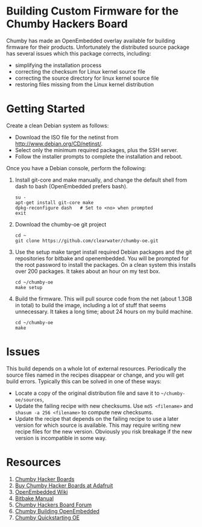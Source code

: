 Building Custom Firmware for the Chumby Hackers Board
=====================================================

Chumby has made an OpenEmbedded overlay available for building firmware for
their products. Unfortunately the distributed source package has several issues
which this package corrects, including:

* simplifying the installation process
* correcting the checksum for Linux kernel source file
* correcting the source directory for linux kernel source file
* restoring files missing from the Linux kernel distribution

Getting Started
===============

Create a clean Debian system as follows:

* Download the ISO file for the netinst from http://www.debian.org/CD/netinst/.
* Select only the minimum required packages, plus the SSH server.
* Follow the installer prompts to complete the installation and reboot.

Once you have a Debian console, perform the following:

1. Install git-core and make manually, and change the default shell from dash to bash (OpenEmbedded prefers bash).

    ```
    su -
    apt-get install git-core make
    dpkg-reconfigure dash   # Set to <no> when prompted
    exit
   ```

1. Download the chumby-oe git project

    ```
    cd ~
    git clone https://github.com/clearwater/chumby-oe.git 
    ```

1. Use the setup make target install required Debian packages and the git repositories for bitbake and openembedded. You will be prompted for the root password to install the packages. On a clean system this installs over 200 packages.  It takes about an hour on my test box.

    ```
    cd ~/chumby-oe
    make setup
    ```

1. Build the firmware.  This will pull source code from the net (about 1.3GB in total) to build the image, including a lot of stuff that seems unnecessary.  It takes a long time; about 24 hours on my build machine.

    ```
    cd ~/chumby-oe
    make
    ```

Issues
======

This build depends on a whole lot of external resources.  Periodically the source files named in the recipes disappear or change, and you will get build errors.  Typically this can be solved in one of these ways:

* Locate a copy of the original distribution file and save it to ```~/chumby-oe/sources```, 
* Update the failing recipe with new checksums.  Use ``md5 <filename>`` and ``shasum -a 256 <filename>`` to compute new checksums.
* Update the recipe that depends on the failing recipe to use a later version for which source is available.  This may require writing new recipe files for the new version.  Obviously you risk breakage if the new version is incompatible in some way.

Resources
=========

1.  [Chumby Hacker Boards](http://wiki.chumby.com/index.php/Chumby_hacker_board_beta)
2.  [Buy Chumby Hacker Boards at Adafruit](http://www.adafruit.com/category/46)
3.  [OpenEmbedded Wiki](http://www.openembedded.org/index.php/Main_Page)
4.  [Bitbake Manual](http://bitbake.berlios.de/manual/)
5.  [Chumby Hackers Board Forum](http://forum.chumby.com/viewforum.php?id=20)
6.  [Chumby Building OpenEmbedded](http://wiki.chumby.com/index.php/Building_OpenEmbedded_%28Beta%29)
7.  [Chumby Quickstarting OE](http://wiki.chumby.com/index.php/Quickstarting_OE)

